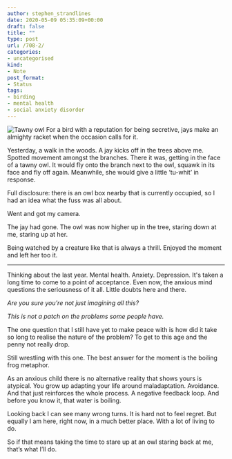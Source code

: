 ```yaml
---
author: stephen_strandlines
date: 2020-05-09 05:35:09+00:00
draft: false
title: ""
type: post
url: /708-2/
categories:
- uncategorised
kind:
- Note
post_format:
- Status
tags:
- birding
- mental health
- social anxiety disorder
---
```


![Tawny owl](https://strandlines.blog/wp-content/uploads/2020/05/img_3202-1024x1024.jpg)
For a bird with a reputation for being secretive, jays make an almighty racket when the occasion calls for it.

Yesterday, a walk in the woods. A jay kicks off in the trees above me. Spotted movement amongst the branches. There it was, getting in the face of a tawny owl. It would fly onto the branch next to the owl, squawk in its face and fly off again. Meanwhile, she would give a little ‘tu-whit’ in response.

Full disclosure: there is an owl box nearby that is currently occupied, so I had an idea what the fuss was all about.

Went and got my camera.

The jay had gone. The owl was now higher up in the tree, staring down at me, staring up at her.

Being watched by a creature like that is always a thrill. Enjoyed the moment and left her too it.



* * *



Thinking about the last year. Mental health. Anxiety. Depression. It's taken a long time to come to a point of acceptance. Even now, the anxious mind questions the seriousness of it all. Little doubts here and there.

_Are you sure you're not just imagining all this?_

_This is not a patch on the problems some people have._

The one question that I still have yet to make peace with is how did it take so long to realise the nature of the problem? To get to this age and the penny not really drop.

Still wrestling with this one. The best answer for the moment is the boiling frog metaphor.

As an anxious child there is no alternative reality that shows yours is atypical. You grow up adapting your life around maladaptation. Avoidance. And that just reinforces the whole process. A negative feedback loop. And before you know it, that water is boiling.

Looking back I can see many wrong turns. It is hard not to feel regret. But equally I am here, right now, in a much better place. With a lot of living to do.

So if that means taking the time to stare up at an owl staring back at me, that’s what I’ll do.
